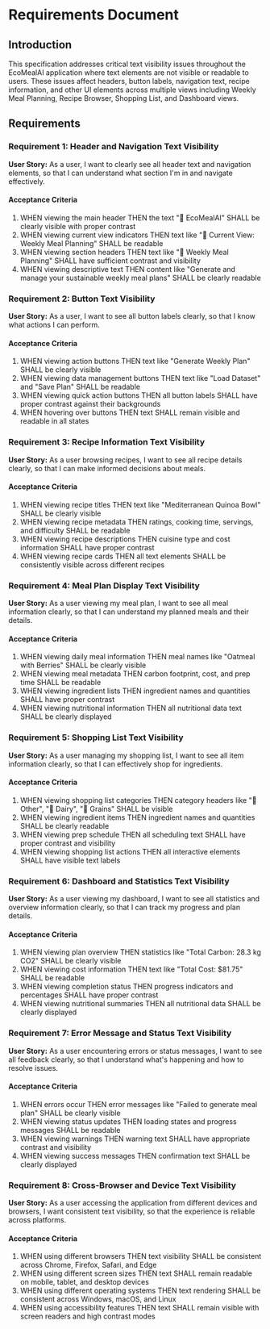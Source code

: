 # Requirements Document

## Introduction

This specification addresses critical text visibility issues throughout the EcoMealAI application where text elements are not visible or readable to users. These issues affect headers, button labels, navigation text, recipe information, and other UI elements across multiple views including Weekly Meal Planning, Recipe Browser, Shopping List, and Dashboard views.

## Requirements

### Requirement 1: Header and Navigation Text Visibility

**User Story:** As a user, I want to clearly see all header text and navigation elements, so that I can understand what section I'm in and navigate effectively.

#### Acceptance Criteria

1. WHEN viewing the main header THEN the text "🌱 EcoMealAI" SHALL be clearly visible with proper contrast
2. WHEN viewing current view indicators THEN text like "📍 Current View: Weekly Meal Planning" SHALL be readable
3. WHEN viewing section headers THEN text like "📅 Weekly Meal Planning" SHALL have sufficient contrast and visibility
4. WHEN viewing descriptive text THEN content like "Generate and manage your sustainable weekly meal plans" SHALL be clearly readable

### Requirement 2: Button Text Visibility

**User Story:** As a user, I want to see all button labels clearly, so that I know what actions I can perform.

#### Acceptance Criteria

1. WHEN viewing action buttons THEN text like "Generate Weekly Plan" SHALL be clearly visible
2. WHEN viewing data management buttons THEN text like "Load Dataset" and "Save Plan" SHALL be readable
3. WHEN viewing quick action buttons THEN all button labels SHALL have proper contrast against their backgrounds
4. WHEN hovering over buttons THEN text SHALL remain visible and readable in all states

### Requirement 3: Recipe Information Text Visibility

**User Story:** As a user browsing recipes, I want to see all recipe details clearly, so that I can make informed decisions about meals.

#### Acceptance Criteria

1. WHEN viewing recipe titles THEN text like "Mediterranean Quinoa Bowl" SHALL be clearly visible
2. WHEN viewing recipe metadata THEN ratings, cooking time, servings, and difficulty SHALL be readable
3. WHEN viewing recipe descriptions THEN cuisine type and cost information SHALL have proper contrast
4. WHEN viewing recipe cards THEN all text elements SHALL be consistently visible across different recipes

### Requirement 4: Meal Plan Display Text Visibility

**User Story:** As a user viewing my meal plan, I want to see all meal information clearly, so that I can understand my planned meals and their details.

#### Acceptance Criteria

1. WHEN viewing daily meal information THEN meal names like "Oatmeal with Berries" SHALL be clearly visible
2. WHEN viewing meal metadata THEN carbon footprint, cost, and prep time SHALL be readable
3. WHEN viewing ingredient lists THEN ingredient names and quantities SHALL have proper contrast
4. WHEN viewing nutritional information THEN all nutritional data text SHALL be clearly displayed

### Requirement 5: Shopping List Text Visibility

**User Story:** As a user managing my shopping list, I want to see all item information clearly, so that I can effectively shop for ingredients.

#### Acceptance Criteria

1. WHEN viewing shopping list categories THEN category headers like "🛒 Other", "🥛 Dairy", "🌾 Grains" SHALL be visible
2. WHEN viewing ingredient items THEN ingredient names and quantities SHALL be clearly readable
3. WHEN viewing prep schedule THEN all scheduling text SHALL have proper contrast and visibility
4. WHEN viewing shopping list actions THEN all interactive elements SHALL have visible text labels

### Requirement 6: Dashboard and Statistics Text Visibility

**User Story:** As a user viewing my dashboard, I want to see all statistics and overview information clearly, so that I can track my progress and plan details.

#### Acceptance Criteria

1. WHEN viewing plan overview THEN statistics like "Total Carbon: 28.3 kg CO2" SHALL be clearly visible
2. WHEN viewing cost information THEN text like "Total Cost: $81.75" SHALL be readable
3. WHEN viewing completion status THEN progress indicators and percentages SHALL have proper contrast
4. WHEN viewing nutritional summaries THEN all nutritional data SHALL be clearly displayed

### Requirement 7: Error Message and Status Text Visibility

**User Story:** As a user encountering errors or status messages, I want to see all feedback clearly, so that I understand what's happening and how to resolve issues.

#### Acceptance Criteria

1. WHEN errors occur THEN error messages like "Failed to generate meal plan" SHALL be clearly visible
2. WHEN viewing status updates THEN loading states and progress messages SHALL be readable
3. WHEN viewing warnings THEN warning text SHALL have appropriate contrast and visibility
4. WHEN viewing success messages THEN confirmation text SHALL be clearly displayed

### Requirement 8: Cross-Browser and Device Text Visibility

**User Story:** As a user accessing the application from different devices and browsers, I want consistent text visibility, so that the experience is reliable across platforms.

#### Acceptance Criteria

1. WHEN using different browsers THEN text visibility SHALL be consistent across Chrome, Firefox, Safari, and Edge
2. WHEN using different screen sizes THEN text SHALL remain readable on mobile, tablet, and desktop devices
3. WHEN using different operating systems THEN text rendering SHALL be consistent across Windows, macOS, and Linux
4. WHEN using accessibility features THEN text SHALL remain visible with screen readers and high contrast modes